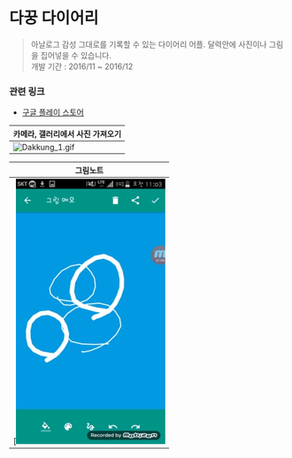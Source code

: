 # 다꿍 다이어리 

> 아날로그 감성 그대로를 기록할 수 있는 다이어리 어플. 달력안에 사진이나 그림을 집어넣을 수 있습니다.<br/>
> 개발 기간 : 2016/11 ~ 2016/12

### 관련 링크
 - [구글 플레이 스토어](https://play.google.com/store/apps/details?id=com.untie.daywal&hl=ko)
 

| 카메라, 갤러리에서 사진 가져오기 | 
| --- | 
| ![Dakkung_1.gif](dakkung_1.gif)  | 

| 그림노트 |
| --- |
[![Dakkung_2.gif](dakkung_2.gif) |

